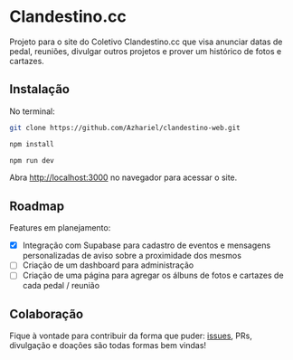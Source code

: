 # Clandestino.cc

Projeto para o site do Coletivo Clandestino.cc que visa anunciar datas de pedal, reuniões, divulgar outros projetos e prover um histórico de fotos e cartazes.

## Instalação

No terminal:

```bash
git clone https://github.com/Azhariel/clandestino-web.git

npm install

npm run dev
```

Abra [http://localhost:3000](http://localhost:3000) no navegador para acessar o site.

## Roadmap

Features em planejamento:

- [x] Integração com Supabase para cadastro de eventos e mensagens personalizadas de aviso sobre a proximidade dos mesmos
- [ ] Criação de um dashboard para administração
- [ ] Criação de uma página para agregar os álbuns de fotos e cartazes de cada pedal / reunião

## Colaboração

Fique à vontade para contribuir da forma que puder: [issues](https://github.com/Azhariel/clandestino-web/issues), PRs, divulgação e doações são todas formas bem vindas!
